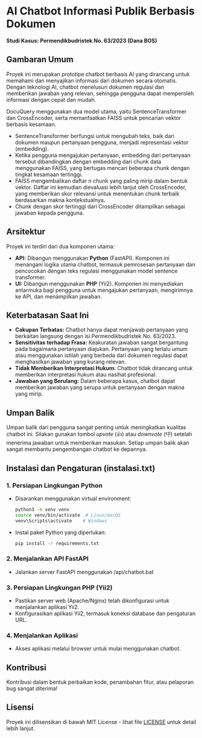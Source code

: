 # AI Chatbot Informasi Publik Berbasis Dokumen
**Studi Kasus: Permendikbudristek No. 63/2023 (Dana BOS)**

## Gambaran Umum

Proyek ini merupakan prototipe chatbot berbasis AI yang dirancang untuk memahami dan menyajikan informasi dari dokumen secara otomatis. Dengan teknologi AI, chatbot menelusuri dokumen regulasi dan memberikan jawaban yang relevan, sehingga pengguna dapat memperoleh informasi dengan cepat dan mudah.

DocuQuery menggunakan dua model utama, yaitu SentenceTransformer dan CrossEncoder, serta memanfaatkan FAISS untuk pencarian vektor berbasis kesamaan. 

* SentenceTransformer berfungsi untuk mengubah teks, baik dari dokumen maupun pertanyaan pengguna, menjadi representasi vektor (embedding).
* Ketika pengguna mengajukan pertanyaan, embedding dari pertanyaan tersebut dibandingkan dengan embedding dari chunk data menggunakan FAISS, yang bertugas mencari beberapa chunk dengan tingkat kesamaan tertinggi.
* FAISS mengembalikan daftar n chunk yang paling mirip dalam bentuk vektor. Daftar ini kemudian dievaluasi lebih lanjut oleh CrossEncoder, yang memberikan skor relevansi untuk menentukan chunk terbaik berdasarkan makna kontekstualnya.
* Chunk dengan skor tertinggi dari CrossEncoder ditampilkan sebagai jawaban kepada pengguna.
  
## Arsitektur

Proyek ini terdiri dari dua komponen utama:

*   **API:** Dibangun menggunakan **Python** (FastAPI). Komponen ini menangani logika utama chatbot, termasuk pemrosesan pertanyaan dan pencocokan dengan teks regulasi menggunakan model sentence transformer.
*   **UI:** Dibangun menggunakan **PHP** (Yii2). Komponen ini menyediakan antarmuka bagi pengguna untuk mengajukan pertanyaan, mengirimnya ke API, dan menampilkan jawaban.

## Keterbatasan Saat Ini

*   **Cakupan Terbatas:** Chatbot hanya dapat menjawab pertanyaan yang berkaitan langsung dengan isi Permendikbudristek No. 63/2023.
*   **Sensitivitas terhadap Frasa:** Keakuratan jawaban sangat bergantung pada bagaimana pertanyaan diajukan. Pertanyaan yang terlalu umum atau menggunakan istilah yang berbeda dari dokumen regulasi dapat menghasilkan jawaban yang kurang relevan.
*   **Tidak Memberikan Interpretasi Hukum:** Chatbot tidak dirancang untuk memberikan interpretasi hukum atau nasihat profesional.
*   **Jawaban yang Berulang:** Dalam beberapa kasus, chatbot dapat memberikan jawaban yang serupa untuk pertanyaan dengan makna yang mirip.

## Umpan Balik

Umpan balik dari pengguna sangat penting untuk meningkatkan kualitas chatbot ini. Silakan gunakan tombol *upvote* (👍) atau *downvote* (👎) setelah menerima jawaban untuk memberikan masukan. Setiap umpan balik akan sangat membantu pengembangan chatbot ke depannya.

## Instalasi dan Pengaturan (instalasi.txt)

### 1. **Persiapan Lingkungan Python**
*   Disarankan menggunakan virtual environment:
    ```bash
    python3 -m venv venv
    source venv/bin/activate  # Linux/macOS
    venv\Scripts\activate    # Windows
    ```
*   Instal paket Python yang diperlukan:
    ```bash
    pip install -r requirements.txt
    ```

### 2. **Menjalankan API FastAPI**
*   Jalankan server FastAPI menggunakan /api/chatbot.bat

### 3. **Persiapan Lingkungan PHP (Yii2)**
*   Pastikan server web (Apache/Nginx) telah dikonfigurasi untuk menjalankan aplikasi Yii2.
*   Konfigurasikan aplikasi Yii2, termasuk koneksi database dan pengaturan URL.

### 4. **Menjalankan Aplikasi**
*   Akses aplikasi melalui browser untuk mulai menggunakan chatbot.

## Kontribusi

Kontribusi dalam bentuk perbaikan kode, penambahan fitur, atau pelaporan bug sangat diterima!

## Lisensi

Proyek ini dilisensikan di bawah MIT License - lihat file [LICENSE](LICENSE) untuk detail lebih lanjut.

